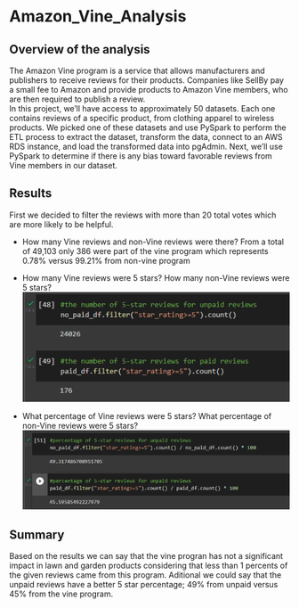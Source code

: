 # Amazon_Vine_Analysis

## Overview of the analysis
The Amazon Vine program is a service that allows manufacturers and publishers to receive reviews for their products. Companies like SellBy pay a small fee to Amazon and provide products to Amazon Vine members, who are then required to publish a review.  
In this project, we’ll have access to approximately 50 datasets. Each one contains reviews of a specific product, from clothing apparel to wireless products. We picked one of these datasets and use PySpark to perform the ETL process to extract the dataset, transform the data, connect to an AWS RDS instance, and load the transformed data into pgAdmin. Next, we’ll use PySpark to determine if there is any bias toward favorable reviews from Vine members in our dataset. 

## Results

First we decided to filter the reviews with more than 20 total votes which are more likely to be helpful.

- How many Vine reviews and non-Vine reviews were there?
From a total of 49,103 only 386 were part of the vine program which represents 0.78% versus 99.21% from non-vine program

- How many Vine reviews were 5 stars? How many non-Vine reviews were 5 stars?
![This is an image](five_star_review.png)

- What percentage of Vine reviews were 5 stars? What percentage of non-Vine reviews were 5 stars?
![This is an image](5star_perc.png)

## Summary

Based on the results we can say that the vine progran has not a significant impact in lawn and garden products considering that less than 1 percents of the given reviews came from this program. Aditional we could say that the unpaid reviews have a better 5 star percentage; 49% from unpaid versus 45% from the vine program. 


